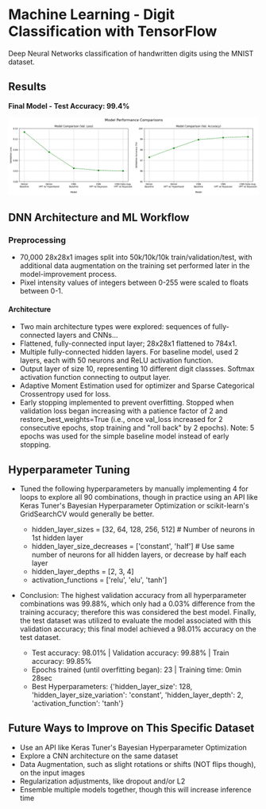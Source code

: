 # Machine Learning - Digit Classification with TensorFlow
Deep Neural Networks classification of handwritten digits using the MNIST dataset.

## Results
**Final Model - Test Accuracy: 99.4%**

<img src="assets/img/model-comparisons.png">

## DNN Architecture and ML Workflow

### Preprocessing
- 70,000 28x28x1 images split into 50k/10k/10k train/validation/test, with additional data augmentation on the training set performed later in the model-improvement process.
- Pixel intensity values of integers between 0-255 were scaled to floats between 0-1.

#### Architecture
- Two main architecture types were explored: sequences of fully-connected layers and CNNs...
- Flattened, fully-connected input layer; 28x28x1 flattened to 784x1.
- Multiple fully-connected hidden layers. For baseline model, used 2 layers, each with 50 neurons and ReLU activation function.
- Output layer of size 10, representing 10 different digit classses. Softmax activation function connecting to output layer.
- Adaptive Moment Estimation used for optimizer and Sparse Categorical Crossentropy used for loss.
- Early stopping implemented to prevent overfitting. Stopped when validation loss began increasing with a patience factor of 2 and restore_best_weights=True (i.e., once val_loss increased for 2 consecutive epochs, stop training and "roll back" by 2 epochs). Note: 5 epochs was used for the simple baseline model instead of early stopping.

## Hyperparameter Tuning
- Tuned the following hyperparameters by manually implementing 4 for loops to explore all 90 combinations, though in practice using an API like Keras Tuner's Bayesian Hyperparameter Optimization or scikit-learn's GridSearchCV would generally be better.
  - hidden_layer_sizes = [32, 64, 128, 256, 512] # Number of neurons in 1st hidden layer
  - hidden_layer_size_decreases = ['constant', 'half'] # Use same number of neurons for all hidden layers, or decrease by half each layer
  - hidden_layer_depths = [2, 3, 4]
  - activation_functions = ['relu', 'elu', 'tanh']
 
- Conclusion: The highest validation accuracy from all hyperparameter combinations was 99.88%, which only had a 0.03% difference from the training accuracy; therefore this was considered the best model. Finally, the test dataset was utilized to evaluate the model associated with this validation accuracy; this final model achieved a 98.01% accuracy on the test dataset.
  - Test accuracy: 98.01% | Validation accuracy: 99.88% | Train accuracy: 99.85%
  - Epochs trained (until overfitting began): 23 | Training time: 0min 28sec
  - Best Hyperparameters: {'hidden_layer_size': 128, 'hidden_layer_size_variation': 'constant', 'hidden_layer_depth': 2, 'activation_function': 'tanh'}

## Future Ways to Improve on This Specific Dataset
- Use an API like Keras Tuner's Bayesian Hyperparameter Optimization
- Explore a CNN architecture on the same dataset
- Data Augmentation, such as slight rotations or shifts (NOT flips though), on the input images
- Regularization adjustments, like dropout and/or L2
- Ensemble multiple models together, though this will increase inference time
